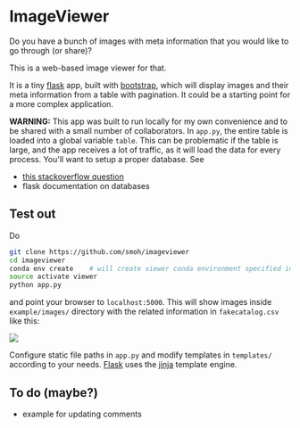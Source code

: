 # ImageViewer

Do you have a bunch of images with meta information that you would like to go through (or share)?

This is a web-based image viewer for that.

It is a tiny [flask](http://flask.pocoo.org/) app, built with [bootstrap](http://getbootstrap.com/),
which will display images and their meta information from a table with pagination. It could be a starting point for a more complex application.

**WARNING:** This app was built to run locally for my own convenience and
to be shared with a small number of collaborators. In `app.py`, the entire table is
loaded into a global variable `table`. This can be problematic if the table is large,
and the app receives a lot of traffic, as it will load the data for every process.
You'll want to setup a proper database. See

- [this stackoverflow question](http://stackoverflow.com/questions/28141454/flask-using-a-global-variable-to-load-data-files-into-memory)
- flask documentation on databases


## Test out

Do
```sh
git clone https://github.com/smoh/imageviewer
cd imageviewer
conda env create    # will create viewer conda environment specified in environment.yml
source activate viewer
python app.py
```
and point your browser to `localhost:5000`.
This will show images inside `example/images/` directory with the related information in `fakecatalog.csv`
like this:

![](screenshot.png)

Configure static file paths in `app.py` and modify templates in `templates/`
according to your needs. [Flask](http://flask.pocoo.org/) uses the [jinja](http://jinja.pocoo.org/) template engine.


## To do (maybe?)
- example for updating comments

